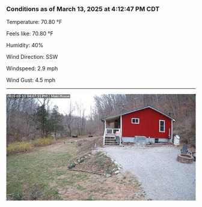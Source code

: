 ### Conditions as of March 13, 2025 at 4:12:47 PM CDT 

Temperature: 70.80 &deg;F

Feels like: 70.80 &deg;F

Humidity: 40%

Wind Direction: SSW

Windspeed: 2.9 mph

Wind Gust: 4.5 mph

---

<img src="./images/latest.jpeg"/>

